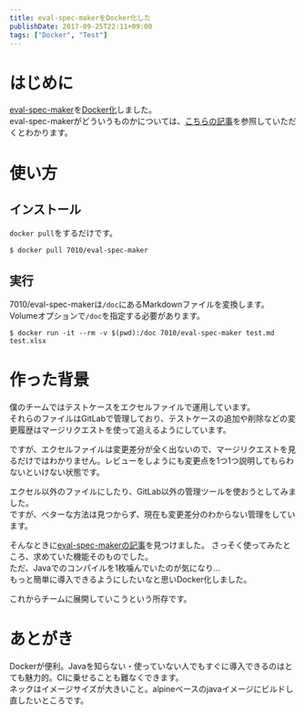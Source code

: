 ```yaml
---
title: eval-spec-makerをDocker化した
publishDate: 2017-09-25T22:11+09:00
tags: ["Docker", "Test"]
---
```


# はじめに

[eval-spec-maker](https://github.com/ryuta46/eval-spec-maker)を[Docker化](https://hub.docker.com/r/7010/eval-spec-maker/tags/)しました。  
eval-spec-makerがどういうものかについては、[こちらの記事](http://ryuta46.com/255)を参照していただくとわかります。

# 使い方

## インストール

`docker pull`をするだけです。

```
$ docker pull 7010/eval-spec-maker
```

## 実行

7010/eval-spec-makerは`/doc`にあるMarkdownファイルを変換します。
Volumeオプションで`/doc`を指定する必要があります。

```
$ docker run -it --rm -v $(pwd):/doc 7010/eval-spec-maker test.md test.xlsx
```

# 作った背景

僕のチームではテストケースをエクセルファイルで運用しています。  
それらのファイルはGitLabで管理しており、テストケースの追加や削除などの変更履歴はマージリクエストを使って追えるようにしています。

ですが、エクセルファイルは変更差分が全く出ないので、マージリクエストを見るだけではわかりません。レビューをしようにも変更点を1つ1つ説明してもらわないといけない状態です。

エクセル以外のファイルにしたり、GitLab以外の管理ツールを使おうとしてみました。  
ですが、ベターな方法は見つからず、現在も変更差分のわからない管理をしています。

そんなときに[eval-spec-makerの記事](http://ryuta46.com/255)を見つけました。
さっそく使ってみたところ、求めていた機能そのものでした。  
ただ、Javaでのコンパイルを1枚噛んでいたのが気になり…  
もっと簡単に導入できるようにしたいなと思いDocker化しました。

これからチームに展開していこうという所存です。

# あとがき

Dockerが便利。Javaを知らない・使っていない人でもすぐに導入できるのはとても魅力的。CIに乗せることも難なくできます。  
ネックはイメージサイズが大きいこと。alpineベースのjavaイメージにビルドし直したいところです。
